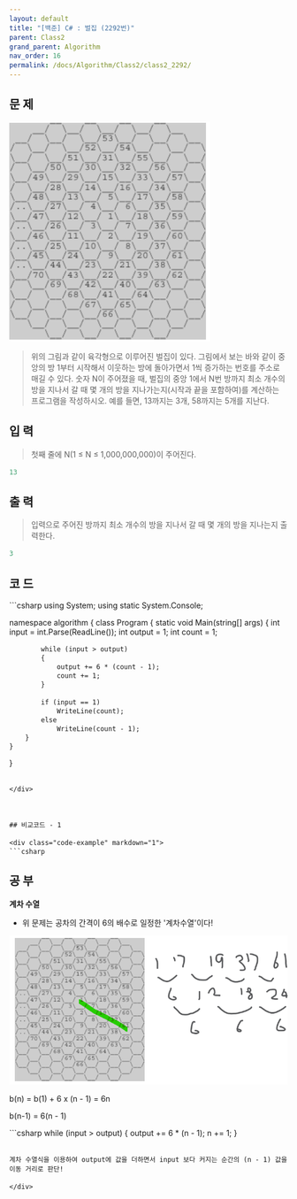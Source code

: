 ```yaml
---
layout: default
title: "[백준] C# : 벌집 (2292번)"
parent: Class2
grand_parent: Algorithm
nav_order: 16
permalink: /docs/Algorithm/Class2/class2_2292/
---
```


## 문 제

![](/assets/images/beehouse_2292.png)

> 위의 그림과 같이 육각형으로 이루어진 벌집이 있다. 그림에서 보는 바와 같이 중앙의 방 1부터 시작해서 이웃하는 방에 돌아가면서 1씩 증가하는 번호를 주소로 매길 수 있다. 숫자 N이 주어졌을 때, 벌집의 중앙 1에서 N번 방까지 최소 개수의 방을 지나서 갈 때 몇 개의 방을 지나가는지(시작과 끝을 포함하여)를 계산하는 프로그램을 작성하시오. 예를 들면, 13까지는 3개, 58까지는 5개를 지난다.


## 입 력

> 첫째 줄에 N(1 ≤ N ≤ 1,000,000,000)이 주어진다.


```yaml
13
```

## 출 력

> 입력으로 주어진 방까지 최소 개수의 방을 지나서 갈 때 몇 개의 방을 지나는지 출력한다.


```yaml
3
```

## 코 드

<div class="code-example" markdown="1">
```csharp
using System;
using static System.Console;

namespace algorithm
{
    class Program
    {
        static void Main(string[] args)
        {
            int input = int.Parse(ReadLine());
            int output = 1;
            int count = 1;

            while (input > output)
            {
                output += 6 * (count - 1);
                count += 1;
            }

            if (input == 1)
                WriteLine(count);
            else
                WriteLine(count - 1);
        }
    }
}

```

</div>



## 비교코드 - 1

<div class="code-example" markdown="1">
```csharp
```

</div>


## 공 부

**계차 수열**

- 위 문제는 공차의 간격이 6의 배수로 일정한 '계차수열'이다!

![](/assets/images/beehouse_pic.png)


b(n) = b(1) + 6 x (n - 1)
     = 6n

b(n-1) = 6(n - 1)


<div class="code-example" markdown="1">
```csharp
while (input > output)
{
	output +=  6 * (n - 1); 
	n += 1;
}

```

계차 수열식을 이용하여 output에 값을 더하면서 input 보다 커지는 순간의 (n - 1) 값을 이동 거리로 판단!

</div>